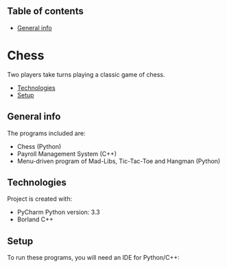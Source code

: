 ## Table of contents
* [General info](#general-info)
# Chess
Two players take turns playing a classic game of chess.
* [Technologies](#technologies)
* [Setup](#setup)

## General info
The programs included are:
* Chess (Python)
* Payroll Management System (C++)
* Menu-driven program of Mad-Libs, Tic-Tac-Toe and Hangman (Python)
	
## Technologies
Project is created with:
* PyCharm Python version: 3.3
* Borland C++
	
## Setup
To run these programs, you will need an IDE for Python/C++:
